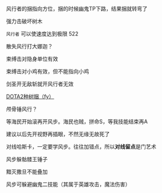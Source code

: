 

风行者的捆指向方位，捆的时候幽鬼TP下路，结果捆就转弯了

强力击破坏树木

`风行者` 可以使速度达到极限 522

散失风行打大娜迦？

束缚击对隐身单位有效

束缚击对小鸡有效，但不能指向小鸡

剑圣开无敌斩就开风行者无效

[DOTA2种树捆（fy）](https://www.bilibili.com/video/BV1WW4y1k7N8?spm_id_from=333.337.search-card.all.click&vd_source=c4f6e9ba3d91f8b198a1d7f834afed36)

颅骨锤风行？

等海民开始滚再开风步。海民也贼，拼命S，等我技能结束再A

建议以后先开视野再插眼，不然无缘无故死了

对线哈斯卡，一定要学风步。往往加错点，所以**对线留点**是门艺术

风步躲骷髅王锤子

黯灭撒旦不能叠加

风步可躲避幽鬼二技能（其属于英雄攻击，魔法伤害）
